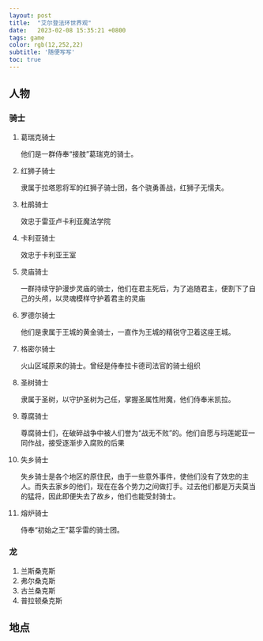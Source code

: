 ```yaml
---
layout: post
title:  "艾尔登法环世界观"
date:   2023-02-08 15:35:21 +0800
tags: game 
color: rgb(12,252,22)
subtitle: '随便写写'
toc: true
---
```


## 人物

### 骑士

1. 葛瑞克骑士

    他们是一群侍奉“接肢”葛瑞克的骑士。

2. 红狮子骑士

    隶属于拉塔恩将军的红狮子骑士团，各个骁勇善战，红狮子无懦夫。

3. 杜鹃骑士

    效忠于雷亚卢卡利亚魔法学院

4. 卡利亚骑士

    效忠于卡利亚王室

5. 灵庙骑士

    一群持续守护漫步灵庙的骑士，他们在君主死后，为了追随君主，便割下了自己的头颅，以灵魂模样守护着君主的灵庙

6. 罗德尔骑士

    他们是隶属于王城的黄金骑士，一直作为王城的精锐守卫着这座王城。

7. 格密尔骑士

    火山区域原来的骑士。曾经是侍奉拉卡德司法官的骑士组织

8. 圣树骑士

    隶属于圣树，以守护圣树为己任，掌握圣属性附魔，他们侍奉米凯拉。

9. 尊腐骑士

    尊腐骑士们，在破碎战争中被人们誉为“战无不败”的。他们自愿与玛莲妮亚一同作战，接受逐渐步入腐败的后果

10. 失乡骑士

    失乡骑士是各个地区的原住民，由于一些意外事件，使他们没有了效忠的主人。而失去家乡的他们，现在在各个势力之间做打手。过去他们都是万夫莫当的猛将，因此即便失去了故乡，他们也能受封骑士。

11. 熔炉骑士

    侍奉“初始之王”葛孚雷的骑士团。

### 龙

1. 兰斯桑克斯
2. 弗尔桑克斯
3. 古兰桑克斯
4. 普拉顿桑克斯



## 地点